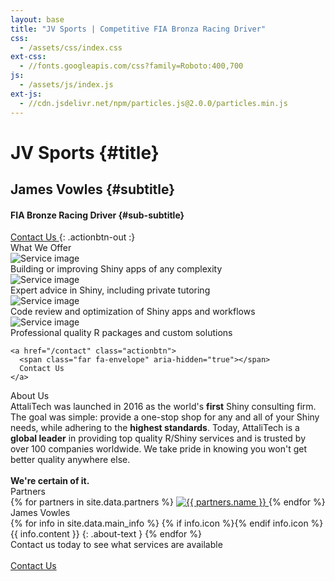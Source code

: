 ```yaml
---
layout: base
title: "JV Sports | Competitive FIA Bronza Racing Driver"
css:
  - /assets/css/index.css
ext-css:
  - //fonts.googleapis.com/css?family=Roboto:400,700
js:
  - /assets/js/index.js
ext-js:
  - //cdn.jsdelivr.net/npm/particles.js@2.0.0/particles.min.js
---
```


<div id="header" class="cut1" markdown="1">

<div id="header-inner" markdown="1">

# JV Sports {#title}

## James Vowles {#subtitle}

#### FIA Bronze Racing Driver {#sub-subtitle}

<a href="/contact" class="actionbtn">
  <span class="far fa-envelope" aria-hidden="true"></span>
  Contact Us
</a>
{: .actionbtn-out :}

</div>

<div id="particles-js"></div>

</div>

<div id="main-sections">

<div id="services-out" class="page-section cut1">
  <div id="services">
    <div class="section-title">What We Offer</div>
    <div id="services-list">
      <div class="service">
        <img class="service-img" alt="Service image" src="/assets/img/scale-flexiple/Complex dashboard.png" />
        <div class="service-text">Building or improving Shiny apps of any complexity</div>
      </div>
      <div class="service">
        <img class="service-img" alt="Service image" src="/assets/img/scale-flexiple/Successful completion of project.png" />
        <div class="service-text">Expert advice in Shiny, including private tutoring</div>
      </div>
      <div id="services-break"></div>
      <div class="service">
        <img class="service-img" alt="Service image" src="/assets/img/scale-flexiple/Bug tracking.png" />
        <div class="service-text">Code review and optimization of Shiny apps and workflows</div>
      </div>
      <div class="service">
        <img class="service-img" alt="Service image" src="/assets/img/scale-flexiple/Work risk-free.png" />
        <div class="service-text">Professional quality R packages and custom solutions</div>
      </div>
    </div>

    <a href="/contact" class="actionbtn">
      <span class="far fa-envelope" aria-hidden="true"></span>
      Contact Us
    </a>
  </div>
</div>

<div class="cut-buffer aboutus-buffer"></div>

<div id="aboutus-out" class="page-section grey-section cut2">
  <div id="aboutus">
    <div class="section-title">About Us</div>
    <div id="aboutus-text">
      AttaliTech was launched in 2016 as the world's <b>first</b> Shiny consulting firm. The goal was simple: provide a one-stop shop for any and all of your Shiny needs, while adhering to the <b>highest standards</b>. Today, AttaliTech is a <b>global leader</b> in providing top quality R/Shiny services and is trusted by over 100 companies worldwide. We take pride in knowing you won't get better quality anywhere else.<br/><br/><b>We're certain of it.</b>
    </div>
  </div>
</div>

<div id="partners-out" class="page-section cut1">
  <div id="partners">
    <div class="section-title">Partners</div>
    <div id="partners-subtitle"></div>
    <div id="partners-logos">
      {% for partners in site.data.partners %}
        <a class="partners-img" href="{{ partners.url }}" title="{{ partners.name }}">
          <img alt="{{ partners.name }}" src="/assets/img/logos/{{ partners.img }}" />
        </a>
      {% endfor %}
    </div>
  </div>
</div>

<div class="cut-buffer"></div>

<div id="aboutme-section-out" class="page-section grey-section cut2">
  <div id="aboutme-section">
    <div class="section-title">James Vowles</div>
	<div id="aboutme-list" markdown="1">
{% for info in site.data.main_info %}
{% if info.icon %}<span class="about-icon fa-fw {{ info.icon }}" aria-hidden="true"></span>{% endif info.icon %}
<span class="about-content">{{ info.content }}</span>
{: .about-text }
{% endfor %}
</div>
  </div>
</div>

<div id="cta-out" class="page-section">
  <div id="cta">
    <div class="section-title">Contact us today to see what services are available</div><br/>
  </div>
  <a href="/contact" class="actionbtn">
    <span class="far fa-envelope" aria-hidden="true"></span>
    Contact Us
  </a>
</div>

</div>
